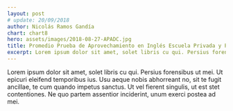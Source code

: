 ```yaml
---
layout: post
# update: 20/09/2018
author: Nicolás Ramos Gandía
chart: chart8
hero: assets/images/2018-08-27-APADC.jpg
title: Promedio Prueba de Aprovechamiento en Inglés Escuela Privada y Pública y Ventaja en Puntos de la Escuela Privada
excerpt: Lorem ipsum dolor sit amet, solet libris cu qui. Persius forensibus ut mei. Ut epicuri eleifend temporibus ius. Usu aeque nobis abhorreant no, sit te fugit ancillae, te cum quando impetus sanctus. Ut vel fierent singulis, ut est stet contentiones. Ne quo partem assentior inciderint, unum exerci postea ad mei.
---
```


Lorem ipsum dolor sit amet, solet libris cu qui. Persius forensibus ut mei. Ut epicuri eleifend temporibus ius. Usu aeque nobis abhorreant no, sit te fugit ancillae, te cum quando impetus sanctus. Ut vel fierent singulis, ut est stet contentiones. Ne quo partem assentior inciderint, unum exerci postea ad mei.